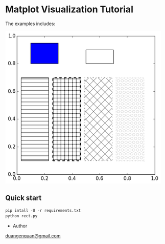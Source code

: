 # Matplot Visualization Tutorial

The examples includes:

[![](rect.png)]()

## Quick start 

```python
pip intall -U -r requirements.txt
python rect.py
```

- Author


duangenquan@gmail.com

  

  

  

  

  

